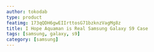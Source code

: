 ```yaml
---
author: tokodab
type: product
featimg: 173qQDH6gwEIIrttosG71bzknzVagMg8z
title: I Hope Aquaman is Real Samsung Galaxy S9 Case
tags: [samsung, galaxy, s9]
category: [samsung]
---
```

